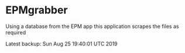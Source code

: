 # EPMgrabber
Using a database from the EPM app this application scrapes the files as required


Latest backup: Sun Aug 25 19:40:01 UTC 2019
